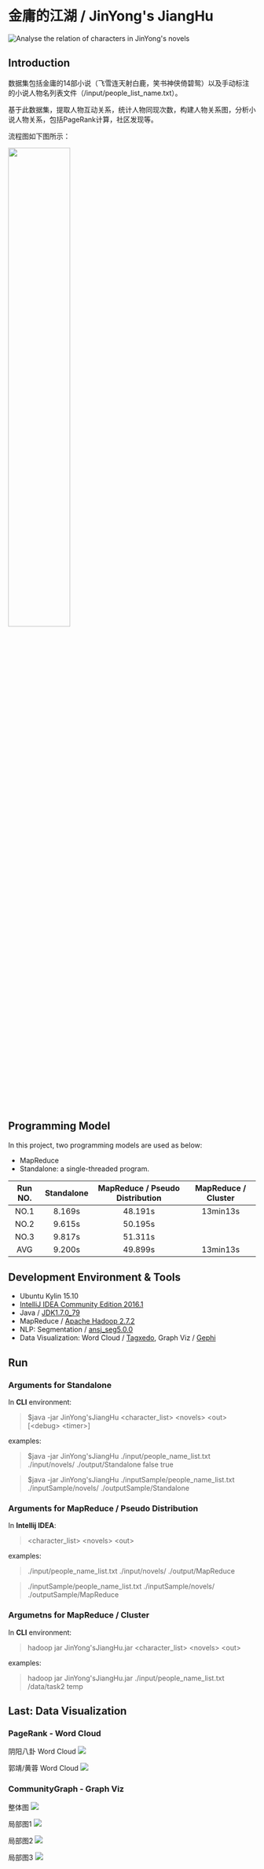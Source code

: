 # 金庸的江湖 / JinYong's JiangHu

![Analyse the relation of characters in JinYong's novels](./assets/Result02.jpg)

## Introduction

数据集包括金庸的14部小说（飞雪连天射白鹿，笑书神侠倚碧鸳）以及手动标注的小说人物名列表文件（/input/people_list_name.txt）。

基于此数据集，提取人物互动关系，统计人物同现次数，构建人物关系图，分析小说人物关系，包括PageRank计算，社区发现等。

流程图如下图所示：

<img src="./assets/FlowChart.png" width="50%" height="50%"/>

## Programming Model

In this project, two programming models are used as below:

+ MapReduce
+ Standalone: a single-threaded program.

|Run NO.|Standalone|MapReduce / Pseudo Distribution|MapReduce / Cluster|
|:-:|:-:|:-:|:-:|
|NO.1|8.169s|48.191s|13min13s|
|NO.2|9.615s|50.195s||
|NO.3|9.817s|51.311s||
|AVG|9.200s|49.899s|13min13s|

## Development Environment & Tools

+ Ubuntu Kylin 15.10
+ [IntelliJ IDEA Community Edition 2016.1](https://www.jetbrains.com/idea/download/#section=linux)
+ Java / [JDK1.7.0_79](http://www.oracle.com/technetwork/java/javase/downloads/jdk7-downloads-1880260.html)
+ MapReduce / [Apache Hadoop 2.7.2](http://hadoop.apache.org/)
+ NLP: Segmentation / [ansj_seg5.0.0](https://github.com/NLPchina/ansj_seg)
+ Data Visualization: Word Cloud / [Tagxedo](http://www.tagxedo.com/), Graph Viz / [Gephi](https://gephi.org/)

## Run

### Arguments for Standalone

In **CLI** environment:

> $java -jar JinYong\'sJiangHu \<character_list\> \<novels\> \<out\> [\<debug\> \<timer\>]

examples:

> $java -jar JinYong\'sJiangHu ./input/people_name_list.txt ./input/novels/ ./output/Standalone false true

> $java -jar JinYong\'sJiangHu ./inputSample/people_name_list.txt ./inputSample/novels/ ./outputSample/Standalone

### Arguments for MapReduce / Pseudo Distribution

In **Intellij IDEA**:

> \<character_list\> \<novels\> \<out\>

examples:

> ./input/people_name_list.txt ./input/novels/ ./output/MapReduce

> ./inputSample/people_name_list.txt ./inputSample/novels/ ./outputSample/MapReduce

### Argumetns for MapReduce / Cluster

In **CLI** environment:

> hadoop jar JinYong\'sJiangHu.jar \<character_list\> \<novels\> \<out\>

examples:

> hadoop jar JinYong\'sJiangHu.jar ./input/people_name_list.txt /data/task2 temp

## Last: Data Visualization

### PageRank - Word Cloud

阴阳八卦 Word Cloud
![](./assets/PageRank/PageRank2.4.jpg)

郭靖/黄蓉 Word Cloud
![](./assets/PageRank/PageRank3.1.jpg)

### CommunityGraph - Graph Viz

整体图
![](./assets/CommunityGraph/screenshot5.0.png)

局部图1
![](./assets/CommunityGraph/screenshot5.1.png)

局部图2
![](./assets/CommunityGraph/screenshot5.2.png)

局部图3
![](./assets/CommunityGraph/screenshot5.3.png)

